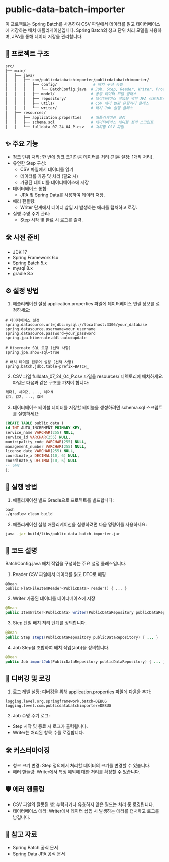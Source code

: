 # public-data-batch-importer

이 프로젝트는 Spring Batch를 사용하여 CSV 파일에서 데이터를 읽고 데이터베이스에 저장하는 배치 애플리케이션입니다. Spring Batch의 청크 단위 처리 모델을 사용하며, JPA를 통해 데이터 저장을 관리합니다.

## 📂 프로젝트 구조
```bash
src/
├── main/
│   ├── java/
│   │   ├── com/publicdatabatchimporter/publicdatabatchimporter/
│   │   │   ├── config/                # 배치 구성 파일
│   │   │   │   └── BatchConfig.java  # Job, Step, Reader, Writer, Processor 설정
│   │   │   ├── model/                # 공공 데이터 모델 클래스
│   │   │   ├── repository/           # 데이터베이스 작업을 위한 JPA 리포지토리
│   │   │   ├── utils/                # CSV 헤더 변환 유틸리티 클래스
│   │   │   └── writer/               # 배치 Job 실행 클래스
│   ├── resources/
│   │   ├── application.properties    # 애플리케이션 설정
│   │   ├── schema.sql                # 데이터베이스 테이블 정의 스크립트
│   │   └── fulldata_07_24_04_P.csv   # 처리할 CSV 파일
```

## ✨ 주요 기능

- 청크 단위 처리: 한 번에 청크 크기만큼 데이터를 처리 (기본 설정: 1개씩 처리).
- 유연한 Step 구성:
  - CSV 파일에서 데이터를 읽기
  - 데이터를 가공 및 처리 (필요 시)
  - 가공된 데이터를 데이터베이스에 저장
- 데이터베이스 통합:
  - JPA 및 Spring Data를 사용하여 데이터 저장.
- 에러 핸들링:
  - Writer 단계에서 데이터 삽입 시 발생하는 에러를 캡처하고 로깅.
- 실행 수명 주기 관리:
  - Step 시작 및 완료 시 로그를 출력.

## 🛠️ 사전 준비

- JDK 17
- Spring Framework 6.x
- Spring Batch 5.x
- mysql 8.x
- gradle 8.x

## ⚙️ 설정 방법
1. 애플리케이션 설정
   application.properties 파일에 데이터베이스 연결 정보를 설정하세요:

```properties
# 데이터베이스 설정
spring.datasource.url=jdbc:mysql://localhost:3306/your_database
spring.datasource.username=your_username
spring.datasource.password=your_password
spring.jpa.hibernate.ddl-auto=update

# Hibernate SQL 로깅 (선택 사항)
spring.jpa.show-sql=true

# 배치 테이블 접두어 설정 (선택 사항)
spring.batch.jdbc.table-prefix=BATCH_
```

2. CSV 파일
   fulldata_07_24_04_P.csv 파일을 resources/ 디렉토리에 배치하세요. 파일은 다음과 같은 구조를 가져야 합니다:

```mathematica
헤더1, 헤더2, ..., 헤더N
값1, 값2, ..., 값N
```

3. 데이터베이스 테이블
   데이터를 저장할 테이블을 생성하려면 schema.sql 스크립트를 실행하세요:

```sql
CREATE TABLE public_data (
id INT AUTO_INCREMENT PRIMARY KEY,
service_name VARCHAR(255) NULL,
service_id VARCHAR(255) NULL,
municipality_code VARCHAR(255) NULL,
management_number VARCHAR(255) NULL,
license_date VARCHAR(255) NULL,
coordinate_x DECIMAL(10, 6) NULL,
coordinate_y DECIMAL(10, 6) NULL
-- 생략
);
```

## 🚀 실행 방법

1. 애플리케이션 빌드
   Gradle으로 프로젝트를 빌드합니다:
```
bash
./gradlew clean build
```

2. 애플리케이션 실행
   애플리케이션을 실행하려면 다음 명령어를 사용하세요:

```bash
java -jar build/libs/public-data-batch-importer.jar
```

## 📝 코드 설명

BatchConfig.java
배치 작업을 구성하는 주요 설정 클래스입니다.

1. Reader
   CSV 파일에서 데이터를 읽고 DTO로 매핑

```ava
@Bean
public FlatFileItemReader<PublicData> reader() { ... }
```

2. Writer
   가공된 데이터를 데이터베이스에 저장

```java
@Bean
public ItemWriter<PublicData> writer(PublicDataRepository publicDataRepository) { ... }
```

3. Step
   단일 배치 처리 단계를 정의합니다.

```java
@Bean
public Step step1(PublicDataRepository publicDataRepository) { ... }
```

4. Job
   Step을 조합하여 배치 작업(Job)을 정의합니다.

```java
@Bean
public Job importJob(PublicDataRepository publicDataRepository) { ... }
```

## 🐞 디버깅 및 로깅

1. 로그 레벨 설정: 디버깅을 위해 application.properties 파일에 다음을 추가:

```properties
logging.level.org.springframework.batch=DEBUG
logging.level.com.publicdatabatchimporter=DEBUG
```

2. Job 수명 주기 로그:

- Step 시작 및 종료 시 로그가 출력됩니다.
- Writer는 처리된 항목 수를 로깅합니다.

## 🛠️ 커스터마이징

- 청크 크기 변경: Step 정의에서 처리할 데이터의 크기를 변경할 수 있습니다.
- 에러 핸들링: Writer에서 특정 예외에 대한 처리를 확장할 수 있습니다.

## 🛡️ 에러 핸들링

- CSV 파일의 잘못된 행: 누락되거나 유효하지 않은 필드는 처리 중 로깅됩니다.
- 데이터베이스 에러: Writer에서 데이터 삽입 시 발생하는 에러를 캡처하고 로그를 남깁니다.

## 📖 참고 자료

- Spring Batch 공식 문서
- Spring Data JPA 공식 문서

